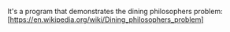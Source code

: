 It's a program that demonstrates the dining philosophers problem:
[https://en.wikipedia.org/wiki/Dining_philosophers_problem]
